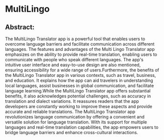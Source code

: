 # MultiLingo
## Abstract:
The MultiLingo Translator app is a powerful tool that enables users to overcome language 
barriers and facilitate communication across different languages. 
The features and advantages of the Multi Lingo Translator app emphasizes on the ability to 
provide real-time translation, enabling users to communicate with people who speak different 
languages. The app's intuitive user interface and easy-to-use design are also mentioned, 
ensuring accessibility for a wide range of users.Furthermore, the benefits of the MultiLingo Translator app in various contexts, such as travel, 
business, and education. It explains how the app can aid travelers in understanding local 
languages, assist businesses in global communication, and facilitate language learning.While the MultiLingo Translator app offers substantial benefits, it also acknowledges potential 
challenges, such as accuracy in translation and dialect variations. It reassures readers that the 
app developers are constantly working to improve these aspects and provide accurate and 
reliable translations. The MultiLingo Translator app revolutionizes language communication 
by offering a convenient and versatile solution for language translation. With its support for 
multiple languages and real-time translation capabilities, the app empowers users to bridge 
language barriers and enhance cross-cultural interactions.
